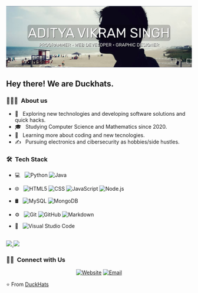 <img src="https://raw.githubusercontent.com/AVS1508/AVS1508/master/assets/Aditya%20Vikram%20Singh%20Banner.png">

<h2> Hey there! We are Duckhats.</h2>

<h3> 👨🏻‍💻 &nbsp;About us </h3>

- 🤔 &nbsp; Exploring new technologies and developing software solutions and quick hacks.
- 🎓 &nbsp; Studying Computer Science and Mathematics since 2020.
- 🌱 &nbsp; Learning more about coding and new tecnologies.
- ✍️ &nbsp; Pursuing electronics and cibersecurity as hobbies/side hustles.

<h3> 🛠 &nbsp;Tech Stack</h3>

- 💻 &nbsp;
  ![Python](https://img.shields.io/badge/-Python-333333?style=flat&logo=python)
  ![Java](https://img.shields.io/badge/-Java-333333?style=flat&logo=Java&logoColor=007396)

- 🌐 &nbsp;
  ![HTML5](https://img.shields.io/badge/-HTML5-333333?style=flat&logo=HTML5)
  ![CSS](https://img.shields.io/badge/-CSS-333333?style=flat&logo=CSS3&logoColor=1572B6)
  ![JavaScript](https://img.shields.io/badge/-JavaScript-333333?style=flat&logo=javascript)
  ![Node.js](https://img.shields.io/badge/-Node.js-333333?style=flat&logo=node.js)
- 🛢 &nbsp;
  ![MySQL](https://img.shields.io/badge/-MySQL-333333?style=flat&logo=mysql)
  ![MongoDB](https://img.shields.io/badge/-MongoDB-333333?style=flat&logo=mongodb)
- ⚙️ &nbsp;
  ![Git](https://img.shields.io/badge/-Git-333333?style=flat&logo=git)
  ![GitHub](https://img.shields.io/badge/-GitHub-333333?style=flat&logo=github)
  ![Markdown](https://img.shields.io/badge/-Markdown-333333?style=flat&logo=markdown)
- 🔧 &nbsp;
  ![Visual Studio Code](https://img.shields.io/badge/-Visual%20Studio%20Code-333333?style=flat&logo=visual-studio-code&logoColor=007ACC)

<br/>

<a href="https://github.com/DuckHats">
  <img height="180em" src="https://github-readme-stats.vercel.app/api?username=DuckHats&theme=buefy&show_icons=true" />
  <img height="180em" src="https://github-readme-stats.vercel.app/api/top-langs/?username=DuckHats&theme=buefy&layout=compact" />
</a>

<br/>

<h3> 🤝🏻 &nbsp;Connect with Us </h3>

<p align="center">
<a href="https://www.adityavsingh.com/"><img alt="Website" src="https://img.shields.io/badge/Website-www.Duckhats.com-blue?style=flat-square&logo=google-chrome"></a>
<a href="duckhats@gmail.com"><img alt="Email" src="https://img.shields.io/badge/Email-duckhats@gmail.com-blue?style=flat-square&logo=gmail"></a>
</p>

⭐️ From [DuckHats](https://github.com/DuckHats)
